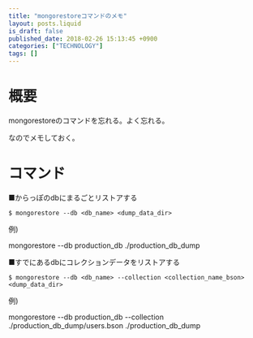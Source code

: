 ```yaml
---
title: "mongorestoreコマンドのメモ"
layout: posts.liquid
is_draft: false
published_date: 2018-02-26 15:13:45 +0900
categories: ["TECHNOLOGY"]
tags: []
---
```


# 概要
mongorestoreのコマンドを忘れる。よく忘れる。

なのでメモしておく。

# コマンド
■からっぽのdbにまるごとリストアする

    $ mongorestore --db <db_name> <dump_data_dir>

例)

mongorestore --db production\_db ./production\_db\_dump

■すでにあるdbにコレクションデータをリストアする

    $ mongorestore --db <db_name> --collection <collection_name_bson> <dump_data_dir>

例)

mongorestore --db production\_db --collection ./production\_db\_dump/users.bson ./production\_db\_dump


